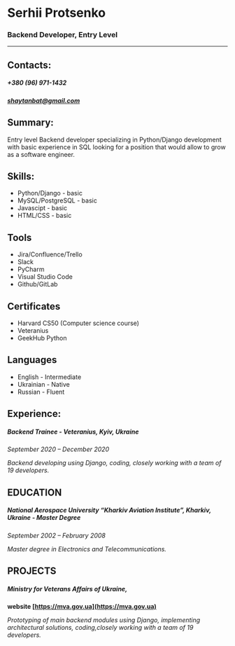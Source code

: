 # Serhii Protsenko

### Backend Developer, Entry Level

---

## Contacts:

##### +380 (96) 971-1432

##### shaytanbat@gmail.com

## Summary:

Entry level Backend developer specializing in Python/Django development with basic experience in SQL looking for a position that would allow to grow as a software engineer.

## Skills:

- Python/Django - basic
- MySQL/PostgreSQL - basic
- Javascipt - basic
- HTML/CSS - basic

## Tools

- Jira/Confluence/Trello
- Slack
- PyCharm
- Visual Studio Code
- Github/GitLab

## Certificates

- Harvard CS50 (Computer science course)
- Veteranius
- GeekHub Python

## Languages

- English - Intermediate
- Ukrainian - Native
- Russian - Fluent

## Experience:

##### **Backend Trainee** - Veteranius, Kyiv, Ukraine

_September 2020 – December 2020_

_Backend developing using Django, coding, closely working with a team of 19 developers._

## EDUCATION

##### **National Aerospace University “Kharkiv Aviation Institute”,** Kharkiv, Ukraine - **Master Degree**

_September 2002 – February 2008_

_Master degree in Electronics and Telecommunications._

## PROJECTS

##### **Ministry for Veterans Affairs of Ukraine,**

**website [https://mva.gov.ua](https://mva.gov.ua)**

_Prototyping of main backend modules using Django, implementing architectural solutions, coding,closely working with a team of 19 developers._
